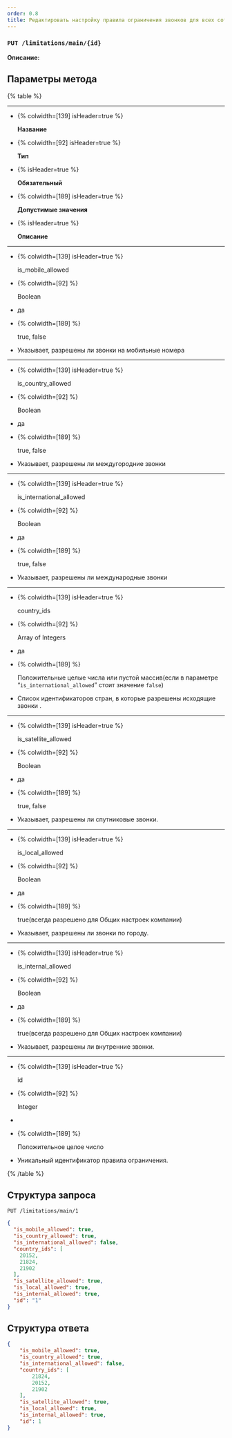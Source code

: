 ```yaml
---
order: 0.8
title: Редактировать настройку правила ограничения звонков для всех сотрудников
---
```


### `PUT /limitations/main/{id}`

**Описание:**

## Параметры метода

{% table %}

---

*  {% colwidth=[139] isHeader=true %}

   **Название**

*  {% colwidth=[92] isHeader=true %}

   **Тип**

*  {% isHeader=true %}

   **Обязательный**

*  {% colwidth=[189] isHeader=true %}

   **Допустимые значения**

*  {% isHeader=true %}

   **Описание**

---

*  {% colwidth=[139] isHeader=true %}

   is_mobile_allowed

*  {% colwidth=[92] %}

   Boolean

*  да

*  {% colwidth=[189] %}

   true, false

*  Указывает, разрешены ли звонки на мобильные номера

---

*  {% colwidth=[139] isHeader=true %}

   is_country_allowed

*  {% colwidth=[92] %}

   Boolean

*  да

*  {% colwidth=[189] %}

   true, false

*  Указывает, разрешены ли междугородние звонки

---

*  {% colwidth=[139] isHeader=true %}

   is_international_allowed

*  {% colwidth=[92] %}

   Boolean

*  да

*  {% colwidth=[189] %}

   true, false

*  Указывает, разрешены ли международные звонки

---

*  {% colwidth=[139] isHeader=true %}

   country_ids

*  {% colwidth=[92] %}

   Array of Integers

*  да

*  {% colwidth=[189] %}

   Положительные целые числа или пустой массив(если в параметре “`is_international_allowed`” стоит значение `false`)

*  Список идентификаторов стран, в которые разрешены исходящие звонки .

---

*  {% colwidth=[139] isHeader=true %}

   is_satellite_allowed

*  {% colwidth=[92] %}

   Boolean

*  да

*  {% colwidth=[189] %}

   true, false

*  Указывает, разрешены ли спутниковые звонки.

---

*  {% colwidth=[139] isHeader=true %}

   is_local_allowed

*  {% colwidth=[92] %}

   Boolean

*  да

*  {% colwidth=[189] %}

   true(всегда разрешено для Общих настроек компании)

*  Указывает, разрешены ли звонки по городу.

---

*  {% colwidth=[139] isHeader=true %}

   is_internal_allowed

*  {% colwidth=[92] %}

   Boolean

*  да

*  {% colwidth=[189] %}

   true(всегда разрешено для Общих настроек компании)

*  Указывает, разрешены ли внутренние звонки.

---

*  {% colwidth=[139] isHeader=true %}

   id

*  {% colwidth=[92] %}

   Integer

*  

*  {% colwidth=[189] %}

   Положительное целое число

*  Уникальный идентификатор правила ограничения.

{% /table %}

## Структура запроса

`PUT /limitations/main/1`

```json
{
  "is_mobile_allowed": true,
  "is_country_allowed": true,
  "is_international_allowed": false,
  "country_ids": [
    20152,
    21824,
    21902
  ],
  "is_satellite_allowed": true,
  "is_local_allowed": true,
  "is_internal_allowed": true,
  "id": "1"
}
```

## Структура ответа

```json
{
    "is_mobile_allowed": true,
    "is_country_allowed": true,
    "is_international_allowed": false,
    "country_ids": [
        21824,
        20152,
        21902
    ],
    "is_satellite_allowed": true,
    "is_local_allowed": true,
    "is_internal_allowed": true,
    "id": 1
}
```